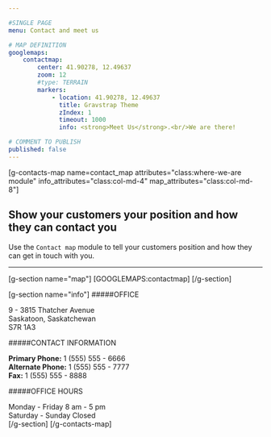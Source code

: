 ```yaml
---

#SINGLE PAGE
menu: Contact and meet us

# MAP DEFINITION
googlemaps:
    contactmap:
        center: 41.90278, 12.49637
        zoom: 12
        #type: TERRAIN
        markers:
            - location: 41.90278, 12.49637
              title: Gravstrap Theme
              zIndex: 1
              timeout: 1000
              info: <strong>Meet Us</strong>.<br/>We are there!

# COMMENT TO PUBLISH
published: false
---
```


[g-contacts-map name=contact_map attributes="class:where-we-are module" info_attributes="class:col-md-4" map_attributes="class:col-md-8"]

## Show your customers your position and how they can contact you
Use the `Contact map` module to tell your customers position and how they can get in touch with you.

___

[g-section name="map"]
[GOOGLEMAPS:contactmap]
[/g-section]

[g-section name="info"]
#####OFFICE

9 - 3815 Thatcher Avenue  
Saskatoon, Saskatchewan  
S7R 1A3

#####CONTACT INFORMATION

**Primary Phone:** 1 (555) 555 - 6666  
**Alternate Phone:** 1 (555) 555 - 7777  
**Fax:** 1 (555) 555 - 8888


#####OFFICE HOURS

Monday - Friday 8 am - 5 pm  
Saturday - Sunday Closed  
[/g-section]
[/g-contacts-map]